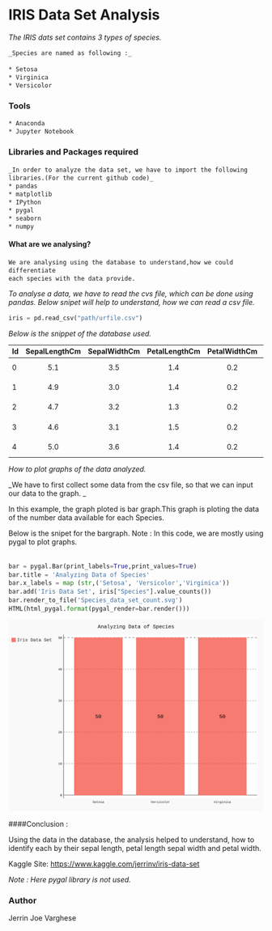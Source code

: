 # IRIS Data Set Analysis

*The IRIS dats set contains 3 types of species.*

	_Species are named as following :_

	* Setosa
	* Virginica
	* Versicolor
### Tools
	* Anaconda
	* Jupyter Notebook

### Libraries and Packages required
	_In order to analyze the data set, we have to import the following libraries.(For the current github code)_
	* pandas
	* matplotlib
	* IPython
	* pygal
	* seaborn
	* numpy
	

#### What are we analysing?
	We are analysing using the database to understand,how we could differentiate
	each species with the data provide.
		
_To analyse a data, we have to read the cvs file, which can be done using pandas._
_Below snipet will help to understand, how we can read a csv file._

```python
iris = pd.read_csv("path/urfile.csv")
```

*Below is the snippet of the database used.*

|Id	|SepalLengthCm|	SepalWidthCm|	PetalLengthCm|	PetalWidthCm|	Species		|
|---|:-----------:|:-----------:|:--------------:|:------------:|--------------:|
| 0	| 5.1		  |  3.5		|	1.4			 |	0.2			|	Iris-setosa |
| 1	| 4.9		  |	 3.0 	    |	1.4			 |	0.2			|	Iris-setosa |
| 2	| 4.7		  |	 3.2		|	1.3			 |	0.2			|	Iris-setosa |
| 3	| 4.6		  |	 3.1		|	1.5			 |	0.2			|	Iris-setosa |
| 4	| 5.0		  |	 3.6		|	1.4			 |	0.2		  	|	Iris-setosa |



*How to plot graphs of the data analyzed.*

_We have to first collect some data from the csv file, so that we can input
our data to the graph. _

In this example, the graph ploted is bar graph.This graph is ploting the data 
of the number data available for each Species.

Below is the snipet for the bargraph.
Note : In this code, we are mostly using pygal to plot graphs.
```python

bar = pygal.Bar(print_labels=True,print_values=True)
bar.title = 'Analyzing Data of Species'
bar.x_labels = map (str,('Setosa', 'Versicolor','Virginica'))
bar.add('Iris Data Set', iris["Species"].value_counts())
bar.render_to_file('Species_data_set_count.svg')
HTML(html_pygal.format(pygal_render=bar.render()))

```

![](Species_data_set_count.svg)


####Conclusion :

Using the data in the database, the analysis helped to understand,
how to identify each by their sepal length, petal length sepal width and 
petal width.


Kaggle Site:
https://www.kaggle.com/jerrinv/iris-data-set

*Note : Here pygal library is not used.*


### Author
Jerrin Joe Varghese




